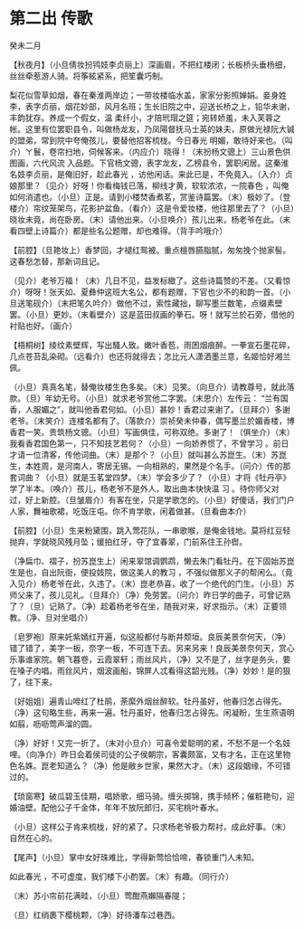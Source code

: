 # 第二出 传歌

癸未二月

【秋夜月】（小旦倩妆扮鸨妓李贞丽上）深画眉，不把红楼闭；长板桥头垂杨细，丝丝牵惹游人骑。将筝絃紧系，把笙囊巧制。

梨花似雪草如烟，春在秦淮两岸边；一带妆楼临水盖，家家分影照婵娟。妾身姓李，表字贞丽，烟花妙部，风月名班；生长旧院之中，迎送长桥之上，铅华未谢，丰韵犹存。养成一个假女，温 柔纤小，才陪玳瑁之筵；宛转娇羞，未入芙蓉之帐。这里有位罢职县令，叫做杨龙友，乃凤陽督抚马士英的妹夫，原做光禄阮大铖的盟弟，常到院中夸俺孩儿，要替他招客梳栊。今日春光 明媚，敢待好来也。（叫介）ㄚ鬟，卷帘扫地，伺候客来。（内应介）晓得！（末扮杨文骢上）三山景色供图画，六代风流 入品题。下官杨文骢，表字龙友，乙榜县令，罢职闲居。这秦淮名妓李贞丽，是俺旧好，趁此春光 ，访他闲话。来此已是，不免竟入。（入介）贞娘那里？（见介）好呀！你看梅钱已落，柳线才黄，软软浓浓，一院春色 ，叫俺如何消遣也。（小旦）正是。请到小楼焚香煮茗，赏鉴诗篇罢。（末）极妙了。（登楼介）帘纹笼架鸟，花影护盆鱼。（看介）这是令爱妆楼，他往那里去了？（小旦）晓妆未竟，尚在卧房。（末）请他出来。（小旦唤介）孩儿出来，杨老爷在此。（末看四壁上诗篇介）都是些名公题赠，却也难得。（背手吟哦介）

【前腔】（旦艳妆上）香梦回，才褪红鸳被。重点檀唇臙脂腻，匆匆挽个抛家髻。这春愁怎替，那新词且记。

（见介）老爷万福！（末）几日不见，益发标緻了。这些诗篇赞的不差。（又看惊介）呀呀！张天如、夏彝仲这班大名公，都有题赠，下官也少不的和韵一首。（小旦送笔砚介）（末把笔久吟介）做他不过，索性藏拙，聊写墨兰数笔，点缀素壁罢。（小旦）更妙。（末看壁介）这是蓝田叔画的拳石。呀！就写兰於石旁，借他的衬贴也好。（画介）

【梧桐树】绫纹素壁辉，写出騷人致。嫩叶香苞，雨困烟痕醉。一拳宣石墨花碎，几点苍苔乱染砌。（远看介）也还将就得去；怎比元人潇洒墨兰意，名姬恰好湘兰佩。

（小旦）真真名笔，替俺妆楼生色多矣。（末）见笑。（向旦介）请教尊号，就此落款。（旦）年幼无号。（小旦）就求老爷赏他二字罢。（末思介）左传云： “兰有国香，人服媚之”，就叫他香君何如。（小旦）甚妙！香君过来谢了。（旦拜介）多谢老爷。（末笑介）连楼名都有了。（落款介）崇祯癸未仲春，偶写墨兰於媚香楼，博香君一笑。贵筑杨文骢。（小旦）写画俱佳，可称双绝。多谢了！（俱坐介）（末）我看香君国色第一，只不知技艺若何？（小旦）一向娇养惯了，不曾学习 。前日才请一位清客，传他词曲。（末）是那个？（小旦）就叫甚么苏崑生。（末）苏崑生，本姓周，是河南人，寄居无锡。一向相熟的，果然是个名手。（问介）传的那套词曲？（小旦）就是玉茗堂四梦。（末）学会多少了？（小旦）才将《牡丹亭》学了半本。（唤介）孩儿，杨老爷不是外人，取出曲本快快温 习 。待你师父对过，好上新腔。（旦皱眉介）有客在坐，只是学歌怎的。（小旦）好傻话，我们门户人家，舞袖歌裙，吃饭庄屯。你不肯学歌，闲着做甚。（旦看曲本介）

【前腔】（小旦）生来粉黛围，跳入莺花队，一串歌喉，是俺金钱地。莫将红豆轻抛弃，学就晓风残月坠；缓拍红牙，夺了宜春翠，门前系住王孙辔。

（净扁巾、褶子，扮苏崑生上）闲来翠馆调鹦鹉，懒去朱门看牡丹。在下固始苏崑生是也，自出阮衙，便投妓院，做这美人的教习 ，不强似做那义子的帮闲么。（竟入见介）杨老爷在此，久违了。（末）崑老恭喜，收了一个绝代的门生。（小旦）苏师父来了，孩儿见礼。（旦拜介）（净）免劳罢。（问介）昨日学的曲子，可曾记熟了？（旦）记熟了。（净）趁着杨老爷在坐，随我对来，好求指示。（末）正要领教。（净、旦对坐唱介）

〔皂罗袍〕原来奼紫嫣红开遍，似这般都付与断井颓垣。良辰美景奈何天，（净）错了错了，美字一板，奈字一板，不可连下去。另来另来！良辰美景奈何天，赏心乐事谁家院。朝飞暮卷，云霞翠轩；雨丝风片，（净）又不是了，丝字是务头，要在嗓子内唱。雨丝风片，烟波画船，锦屏人忒看得这韶光贱。（净）妙妙！是的狠了，往下来。

〔好姐姐〕遍青山啼红了杜鹃，荼縻外烟丝醉软。牡丹虽好，他春归怎占得先。（净）这句略生些，再来一遍。牡丹虽好，他春归怎占得先。闲凝盼，生生燕语明如翦，呖呖莺声溜的圆。

（净）好好！又完一折了。（末对小旦介）可喜令爱聪明的紧，不愁不是一个名妓哩。（向净介）昨日会着侯司徒的公子侯朝宗，客囊颇富，又有才名，正在这里物色名姝。崑老知道么？（净）他是敝乡世家，果然大才。（末）这段姻缘，不可错过的。

【琐窗寒】破瓜碧玉佳期，唱娇歌，细马骑。缠头掷锦，携手倾杯；催粧艳句，迎婚油壁。配他公子千金体，年年不放阮郎归，买宅桃叶春水。

（小旦）这样公子肯来梳栊，好的紧了。只求杨老爷极力帮衬，成此好事。（末）自然在心的。

【尾声】（小旦）掌中女好珠难比，学得新莺恰恰啼，春锁重门人未知。

如此春光 ，不可虚度，我们楼下小酌罢。（末）有趣。（同行介）

（末）苏小帘前花满畦，（小旦）莺酣燕嬾隔春隄；

（旦）红绡裹下樱桃颗，（净）好待潘车过巷西。